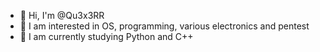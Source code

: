- 👋 Hi, I'm @Qu3x3RR
- 👀 I am interested in OS, programming, various electronics and pentest
- 🌱 I am currently studying Python and C++
<!--- - 💞️ I’m looking to collaborate on ... --->
<!--- - 📫 How to reach me ... --->
